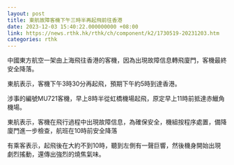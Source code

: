```yaml
---
layout: post
title: 東航故障客機下午三時半再起飛前往香港
date: 2023-12-03 15:40:22.000000000 +08:00
link: https://news.rthk.hk/rthk/ch/component/k2/1730519-20231203.htm
categories: rthk
---
```


中國東方航空一架由上海飛往香港的客機，因為出現故障信息轉飛廈門，客機最終安全降落。

東航表示，客機下午3時30分再起飛，預期下午約5時到達香港。

涉事的編號MU721客機，早上8時半從虹橋機場起飛，原定早上11時前抵達赤鱲角機場。

東航表示，客機在飛行過程中出現故障信息，為確保安全，機組按程序處置，備降廈門進一步檢查，航班在10時前安全降落

有乘客表示，起飛後在大約不到10時，聽到左側有一聲巨響，然後機身開始出現劇烈搖動，還傳出強烈的燒焦氣味。
